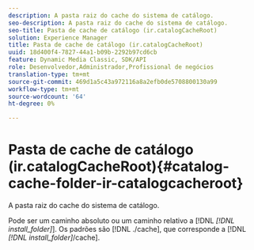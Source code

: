 ```yaml
---
description: A pasta raiz do cache do sistema de catálogo.
seo-description: A pasta raiz do cache do sistema de catálogo.
seo-title: Pasta de cache de catálogo (ir.catalogCacheRoot)
solution: Experience Manager
title: Pasta de cache de catálogo (ir.catalogCacheRoot)
uuid: 18d400f4-7827-44a1-b09b-2292b97cd6cb
feature: Dynamic Media Classic, SDK/API
role: Desenvolvedor,Administrador,Profissional de negócios
translation-type: tm+mt
source-git-commit: 469d1a5c43a972116a8a2efb0de5708800130a99
workflow-type: tm+mt
source-wordcount: '64'
ht-degree: 0%

---
```



# Pasta de cache de catálogo (ir.catalogCacheRoot){#catalog-cache-folder-ir-catalogcacheroot}

A pasta raiz do cache do sistema de catálogo.

Pode ser um caminho absoluto ou um caminho relativo a [!DNL *[!DNL install_folder]*]. Os padrões são [!DNL ./cache], que corresponde a [!DNL *[!DNL install_folder]*/cache].
